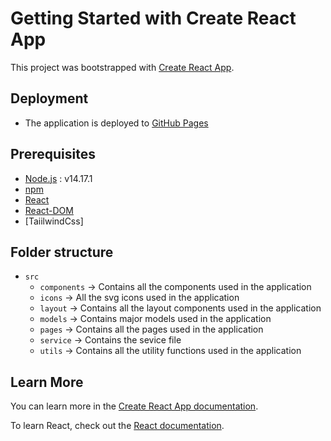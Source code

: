# Getting Started with Create React App

This project was bootstrapped with [Create React App](https://github.com/facebook/create-react-app).

## Deployment
- The application is deployed to [GitHub Pages]()

## Prerequisites
- [Node.js](https://nodejs.org/en/) : v14.17.1
- [npm](https://www.npmjs.com/)
- [React](https://reactjs.org/)
- [React-DOM](https://reactjs.org/docs/hello-world.html)
- [TaiilwindCss]

## Folder structure
- `src`
    - `components` -> Contains all the components used in the application
    - `icons` -> All the svg icons used in the application
    - `layout` -> Contains all the layout components used in the application
    - `models` -> Contains major models used in the application
    - `pages` -> Contains all the pages used in the application
    - `service` -> Contains the sevice file
    - `utils` -> Contains all the utility functions used in the application

## Learn More

You can learn more in the [Create React App documentation](https://facebook.github.io/create-react-app/docs/getting-started).

To learn React, check out the [React documentation](https://reactjs.org/).
